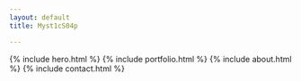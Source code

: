 ```yaml
---
layout: default
title: Myst1cS04p

---
```


{% include hero.html %}
{% include portfolio.html %}
{% include about.html %}
{% include contact.html %}